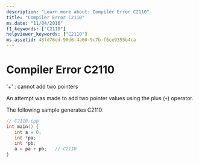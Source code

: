 ```yaml
---
description: "Learn more about: Compiler Error C2110"
title: "Compiler Error C2110"
ms.date: "11/04/2016"
f1_keywords: ["C2110"]
helpviewer_keywords: ["C2110"]
ms.assetid: 48fd76ed-90d6-4a60-9c7b-f6ce9355b4ca
---
```

# Compiler Error C2110

'+' : cannot add two pointers

An attempt was made to add two pointer values using the plus (`+`) operator.

The following sample generates C2110:

```cpp
// C2110.cpp
int main() {
   int a = 0;
   int *pa;
   int *pb;
   a = pa + pb;   // C2110
}
```
